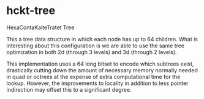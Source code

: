 hckt-tree
===

HexaContaKaiteTratet Tree

This a tree data structure in which each node has up to 64 children. What is interesting about this configuration is we are able to use the same tree optimization in both 2d (through 3 levels) and 3d (through 2 levels). 

This implementation uses a 64 long bitset to encode which subtrees exist, drastically cutting down the amount of necessary memory normally needed in quad or octrees at the expense of extra computational time for the lookup. However, the improvements to locality in addition to less pointer indirection may offset this to a significant degree. 


